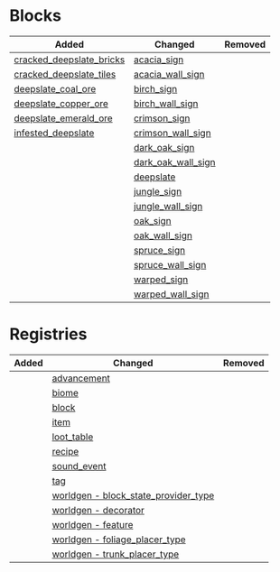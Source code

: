 # Blocks
| Added | Changed | Removed |
|-------|---------|---------|
| [cracked_deepslate_bricks](./blocks/cracked_deepslate_bricks.json) | [acacia_sign](./blocks/acacia_sign.json) |  |
| [cracked_deepslate_tiles](./blocks/cracked_deepslate_tiles.json) | [acacia_wall_sign](./blocks/acacia_wall_sign.json) |  |
| [deepslate_coal_ore](./blocks/deepslate_coal_ore.json) | [birch_sign](./blocks/birch_sign.json) |  |
| [deepslate_copper_ore](./blocks/deepslate_copper_ore.json) | [birch_wall_sign](./blocks/birch_wall_sign.json) |  |
| [deepslate_emerald_ore](./blocks/deepslate_emerald_ore.json) | [crimson_sign](./blocks/crimson_sign.json) |  |
| [infested_deepslate](./blocks/infested_deepslate.json) | [crimson_wall_sign](./blocks/crimson_wall_sign.json) |  |
|  | [dark_oak_sign](./blocks/dark_oak_sign.json) |  |
|  | [dark_oak_wall_sign](./blocks/dark_oak_wall_sign.json) |  |
|  | [deepslate](./blocks/deepslate.json) |  |
|  | [jungle_sign](./blocks/jungle_sign.json) |  |
|  | [jungle_wall_sign](./blocks/jungle_wall_sign.json) |  |
|  | [oak_sign](./blocks/oak_sign.json) |  |
|  | [oak_wall_sign](./blocks/oak_wall_sign.json) |  |
|  | [spruce_sign](./blocks/spruce_sign.json) |  |
|  | [spruce_wall_sign](./blocks/spruce_wall_sign.json) |  |
|  | [warped_sign](./blocks/warped_sign.json) |  |
|  | [warped_wall_sign](./blocks/warped_wall_sign.json) |  |

# Registries
| Added | Changed | Removed |
|-------|---------|---------|
|  | [advancement](./registries/advancement.json) |  |
|  | [biome](./registries/biome.json) |  |
|  | [block](./registries/block.json) |  |
|  | [item](./registries/item.json) |  |
|  | [loot_table](./registries/loot_table.json) |  |
|  | [recipe](./registries/recipe.json) |  |
|  | [sound_event](./registries/sound_event.json) |  |
|  | [tag](./registries/tag.json) |  |
|  | [worldgen - block_state_provider_type](./registries/worldgen%20-%20block_state_provider_type.json) |  |
|  | [worldgen - decorator](./registries/worldgen%20-%20decorator.json) |  |
|  | [worldgen - feature](./registries/worldgen%20-%20feature.json) |  |
|  | [worldgen - foliage_placer_type](./registries/worldgen%20-%20foliage_placer_type.json) |  |
|  | [worldgen - trunk_placer_type](./registries/worldgen%20-%20trunk_placer_type.json) |  |
